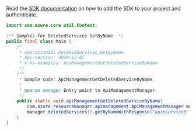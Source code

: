 Read the [SDK documentation](https://github.com/Azure/azure-sdk-for-java/blob/azure-resourcemanager-apimanagement_1.0.0-beta.2/sdk/apimanagement/azure-resourcemanager-apimanagement/README.md) on how to add the SDK to your project and authenticate.

```java
import com.azure.core.util.Context;

/** Samples for DeletedServices GetByName. */
public final class Main {
    /*
     * operationId: DeletedServices_GetByName
     * api-version: 2020-12-01
     * x-ms-examples: ApiManagementGetDeletedServiceByName
     */
    /**
     * Sample code: ApiManagementGetDeletedServiceByName.
     *
     * @param manager Entry point to ApiManagementManager.
     */
    public static void apiManagementGetDeletedServiceByName(
        com.azure.resourcemanager.apimanagement.ApiManagementManager manager) {
        manager.deletedServices().getByNameWithResponse("apimService3", "westus", Context.NONE);
    }
}
```

